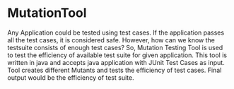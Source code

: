 # MutationTool

Any Application could be tested using test cases. If the application passes all the test cases, it is considered safe. However, how can we know the testsuite consists of enough test cases?
So, Mutation Testing Tool is used to test the efficiency of available test suite for given application.
This tool is written in java and accepts java application with JUnit Test Cases as input.
Tool creates different Mutants and tests the efficiency of test cases. 
Final output would be the efficiency of test suite.
